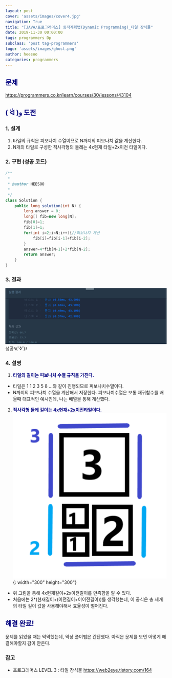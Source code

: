 ```yaml
---
layout: post
cover: 'assets/images/cover4.jpg'
navigation: True
title: "[JAVA/프로그래머스] 동적계획법(Dynamic Programming)_타일 장식물"
date: 2019-11-30 00:00:00
tags: programmers Dp
subclass: 'post tag-programmers'
logo: 'assets/images/ghost.png'
author: heesoo
categories: programmers
---
```

## <span style="color:navy">문제</span>
<https://programmers.co.kr/learn/courses/30/lessons/43104>

## <span style="color:navy">( ᐛ )و 도전</span>

### 1. 설계
1. 타일의 규칙은 피보나치 수열이므로 N까지의 피보나치 값을 계산한다.
2. N개의 타일로 구성한 직사각형의 둘레는 4x현재 타일+2x이전 타일이다.


### 2. 구현 (성공 코드)
```java
/**
 *
 * @author HEESOO
 *
 */
class Solution {
    public long solution(int N) {
        long answer = 0;
        long[] fib=new long[N];
        fib[0]=1;
        fib[1]=1;
        for(int i=2;i<N;i++){//피보나치 계산
            fib[i]=fib[i-1]+fib[i-2];
        }
        answer=4*fib[N-1]+2*fib[N-2];
        return answer;
    }
}
```

### 3. 결과
![실행결과](./assets/images/191130_1.PNG)
성공٩(˘◊˘)۶

### 4. 설명
1. **<span style="color:navy">타일의 길이는 피보나치 수열 규칙을 가진다.</span>**  
- 타일은 1 1 2 3 5 8 ...와 같이 진행되므로 피보나치수열이다.
- N까지의 피보나치 수열을 계산해서 저장한다. 피보나치수열은 보통 재귀함수를 배울때 대표적인 예시인데, 나는 배열을 통해 계산했다.
2. **<span style="color:navy">직사각형 둘레 길이는 4x현재+2x이전타일이다.</span>**  
![예시](./assets/images/191130_2.png){: width="300" height="300"}
- 위 그림을 통해 4x현재길이+2x이전길이를 만족함을 알 수 있다.
- 처음에는 2*(현재길이+(이전길이+이이전길이))를 생각했는데, 이 공식은 총 세개의 타일 길이 값을 사용해야해서 효율성이 떨어진다.

## <span style="color:navy">해결 완료!</span>
문제를 읽었을 때는 막막했는데, 막상 풀이법은 간단했다. 아직은 문제를 보면 어떻게 해결해야할지 감이 안온다.

### 참고
- 프로그래머스 LEVEL 3 : 타일 장식물 <https://web2eye.tistory.com/164>
